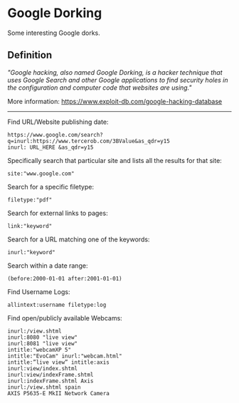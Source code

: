 # Google Dorking
Some interesting Google dorks.

## Definition
_"Google hacking, also named Google Dorking, is a hacker technique that uses Google Search and other Google applications to find security holes in the configuration and computer code that websites are using."_

More information:  https://www.exploit-db.com/google-hacking-database

***

Find URL/Website publishing date:
```
https://www.google.com/search?q=inurl:https://www.tercerob.com/3BValue&as_qdr=y15
inurl: URL_HERE &as_qdr=y15
```

Specifically search that particular site and lists all the results for that site:
```
site:"www.google.com"
```

Search for a specific filetype:
```
filetype:"pdf"
```

Search for external links to pages:
```
link:"keyword"
```

Search for a URL matching one of the keywords:
```
inurl:"keyword"
```

Search within a date range:
```
(before:2000-01-01 after:2001-01-01)
```

Find Username Logs:
```
allintext:username filetype:log
```

Find open/publicly available Webcams:
```
inurl:/view.shtml
inurl:8080 "live view"
inurl:8081 "live view"
intitle:"webcamXP 5"
intitle:"EvoCam" inurl:"webcam.html"
intitle:”live view” intitle:axis
inurl:view/index.shtml
inurl:view/indexFrame.shtml
inurl:indexFrame.shtml Axis
inurl:/view.shtml spain
AXIS P5635-E MkII Network Camera
```
